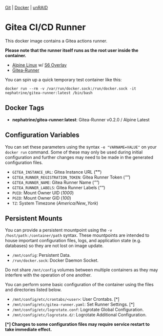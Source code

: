 [Git](https://code.nephatrine.net/NephNET/docker-gitea-act/src/branch/master) |
[Docker](https://hub.docker.com/r/nephatrine/gitea-runner/) |
[unRAID](https://code.nephatrine.net/NephNET/unraid-containers)

# Gitea CI/CD Runner

This docker image contains a Gitea actions runner.

**Please note that the runner itself runs as the root user inside the container.**

- [Alpine Linux](https://alpinelinux.org/) w/ [S6 Overlay](https://github.com/just-containers/s6-overlay)
- [Gitea-Runner](https://gitea.com/gitea/act_runner)

You can spin up a quick temporary test container like this:

~~~
docker run --rm -v /var/run/docker.sock:/run/docker.sock -it nephatrine/gitea-runner:latest /bin/bash
~~~

## Docker Tags

- **nephatrine/gitea-runner:latest**: Gitea-Runner v0.2.0 / Alpine Latest

## Configuration Variables

You can set these parameters using the syntax ``-e "VARNAME=VALUE"`` on your
``docker run`` command. Some of these may only be used during initial
configuration and further changes may need to be made in the generated
configuration files.

- ``GITEA_INSTANCE_URL``: Gitea Instance URL (**""**)
- ``GITEA_RUNNER_REGISTRATION_TOKEN``: Gitea Runner Token (*""*)
- ``GITEA_RUNNER_NAME``: Gitea Runner Name (*""*)
- ``GITEA_RUNNER_LABELS``: Gitea Runner Labels (*""*)
- ``PUID``: Mount Owner UID (*1000*)
- ``PGID``: Mount Owner GID (*100*)
- ``TZ``: System Timezone (*America/New_York*)

## Persistent Mounts

You can provide a persistent mountpoint using the ``-v /host/path:/container/path``
syntax. These mountpoints are intended to house important configuration files,
logs, and application state (e.g. databases) so they are not lost on image
update.

- ``/mnt/config``: Persistent Data.
- ``/run/docker.sock``: Docker Daemon Socket.

Do not share ``/mnt/config`` volumes between multiple containers as they may
interfere with the operation of one another.

You can perform some basic configuration of the container using the files and
directories listed below.

- ``/mnt/config/etc/crontabs/<user>``: User Crontabs. [*]
- ``/mnt/config/etc/gitea-runner.yaml``: Set Runner Settings. [*]
- ``/mnt/config/etc/logrotate.conf``: Logrotate Global Configuration.
- ``/mnt/config/etc/logrotate.d/``: Logrotate Additional Configuration.

**[*] Changes to some configuration files may require service restart to take
immediate effect.**
